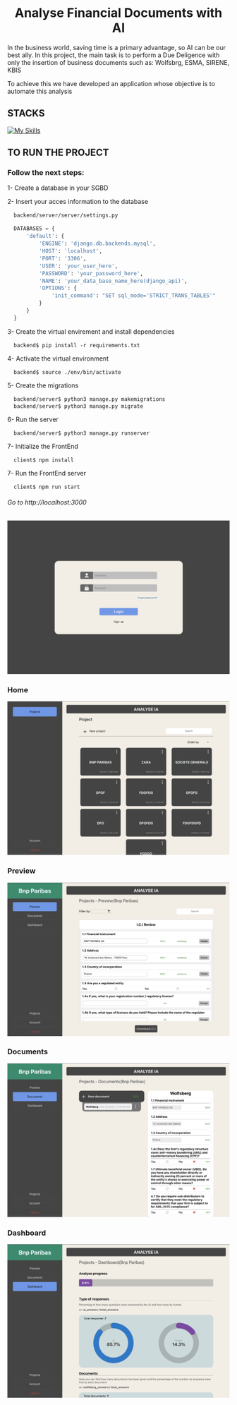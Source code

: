 
<h1 align="center">Analyse Financial Documents with AI</h1>

<p>In the business world, saving time is a primary advantage, so AI can be our best ally.
In this project, the main task is to perform a Due Deligence with only the insertion of business documents such as: Wolfsbrg, ESMA, SIRENE, KBIS</p>
<p>To achieve this we have developed an application whose objective is to automate this analysis</p>

<h2>STACKS</h2>

[![My Skills](https://skills.thijs.gg/icons?i=react,django,aws,mysql)](https://skills.thijs.gg)


<h2>TO RUN THE PROJECT</h2>
<h3>Follow the next steps:</h3>
<p>1- Create a database in your SGBD</p>
<p>2- Insert your acces information to the database</p>

```shell
  backend/server/server/settings.py
```
```py
  DATABASES = {
      'default': {
          'ENGINE': 'django.db.backends.mysql',
          'HOST': 'localhost',
          'PORT': '3306',
          'USER': 'your_user_here',
          'PASSWORD': 'your_password_here',
          'NAME': 'your_data_base_name_here(django_api)',
          'OPTIONS': {
              'init_command': "SET sql_mode='STRICT_TRANS_TABLES'"
          }
      }
  }
```

<p>3- Create the virtual envirement and install dependencies</p>

```shell
  backend$ pip install -r requirements.txt
```

<p>4- Activate the virtual environment</p>

```shell
  backend$ source ./env/bin/activate
```

<p>5- Create the migrations</p>

```shell
  backend/server$ python3 manage.py makemigrations
  backend/server$ python3 manage.py migrate
```

<p>6- Run the server</p>

```shell
  backend/server$ python3 manage.py runserver
```

<p>7- Initialize the FrontEnd</p>

```shell
  client$ npm install
```

<p>7- Run the FrontEnd server</p>

```shell
  client$ npm run start
```

<h6><i>Go to http://localhost:3000</i></h6>



<img src="./samples/login.png" />
<h3>Home</h3>
<img src="./samples/home.png" />
<h3>Preview</h3>
<img src="./samples/preview.png" />
<h3>Documents</h3>
<img src="./samples/documents.png" />
<h3>Dashboard</h3>
<img src="./samples/dashboard.png" />


